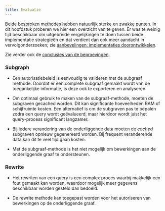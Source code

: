 ```yaml
---
title: Evaluatie
---
```

Beide besproken methodes hebben natuurlijk sterke en zwakke punten. In dit hoofdstuk proberen we
hier een overzicht van te geven. Er was te weinig tijd beschikbaar om uitgebreide vergelijkingen te
doen tussen beide implementatie strategieën en dat verdient dan ook meer aandacht in
vervolgonderzoeken; zie [aanbevelingen: implementaties
doorontwikkelen](../conclusies.md#implementaties-doorontwikkelen).

Zie verder ook de [conclusies van de beproevingen](../conclusies.md#conclusies-van-beproevingen).

### Subgraph

- Een autorisatiebeleid is eenvoudig te valideren met de subgraaf methode. Doordat er een complete
  subgraaf gemaakt wordt van de toegankelijke informatie, is deze ook te exporteren en analyseren.

- Om optimaal gebruik te maken van de subgraaf-methode, moeten de subgraven gecached worden. Dit kan
  significante hoeveelheden RAM of schijfruimte kosten. Een alternatief is om de subgraven pas te
  bepalen zodra een query wordt geëvalueerd, maar hierdoor wordt juist het query-process significant
  langzamer.

- Bij iedere verandering van de onderliggende data moeten de _cached_ subgraven opnieuw gegenereerd
  worden. Bij frequent veranderende data kan dit te veel tijd gaan kosten.

- Met de subgraaf-methode is het niet mogelijk om bewerkingen aan de onderliggende graaf te
  ondersteunen.

### Rewrite

- Het rewriten van een query is een complex proces waarbij makkelijk een fout gemaakt kan worden,
  waardoor mogelijk meer gegevens beschikbaar worden gesteld dan bedoeld.

- De rewrite methode kan toegepast worden voor het autoriseren van bewerkingen op de onderliggende
  graaf.
